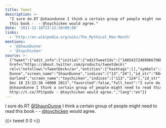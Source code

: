 ```yaml
---
title: Tweet
description: >-
  "I sure do.RT @shaundunne I think a certain group of people might need to read
  this book -  - @toychicken would agree."
date: '2011-12-18T23:12:38+00:00'
links:
  - 'http://en.wikipedia.org/wiki/The_Mythical_Man-Month'
mentions:
  - '@ShaunDunne'
  - '@toychicken'
source: >-
  {"tweet":{"edit_info":{"initial":{"editTweetIds":["148543724899667968"],"editableUntil":"2011-12-19T00:22:38.482Z","editsRemaining":"5","isEditEligible":true}},"retweeted":false,"source":"<a
  href=\"https://about.twitter.com/products/tweetdeck\"
  rel=\"nofollow\">TweetDeck</a>","entities":{"hashtags":[],"symbols":[],"user_mentions":[{"name":"Shaun
  Dunne","screen_name":"ShaunDunne","indices":["13","24"],"id_str":"884161530102788098","id":"884161530102788098"},{"name":"Leigh
  Garland","screen_name":"toychicken","indices":["113","124"],"id_str":"47927522","id":"47927522"}],"urls":[{"url":"http://t.co/7P1tpoQv","expanded_url":"http://en.wikipedia.org/wiki/The_Mythical_Man-Month","display_url":"en.wikipedia.org/wiki/The_Mythi…","indices":["90","110"]}]},"display_text_range":["0","137"],"favorite_count":"0","id_str":"148543724899667968","truncated":false,"retweet_count":"0","id":"148543724899667968","possibly_sensitive":false,"created_at":"Sun
  Dec 18 23:22:38 +0000 2011","favorited":false,"full_text":"I sure do.RT
  @shaundunne I think a certain group of people might need to read this book -
  http://t.co/7P1tpoQv - @toychicken would agree.","lang":"en"}}
---
```

I sure do.RT [@ShaunDunne](https://twitter.com/@ShaunDunne) I think a certain group of people might need to read this book -  - [@toychicken](https://twitter.com/@toychicken) would agree.
    
{{< tweet 0 0 >}}
    
